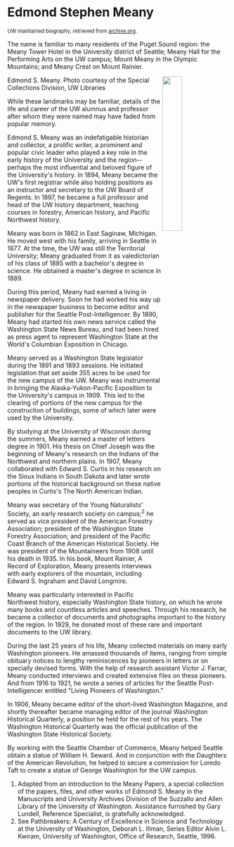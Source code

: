 # Edmond Stephen Meany

<sub>UW maintained biography, retrieved from [archive.org](https://web.archive.org/web/20060715214938/http://www.washington.edu/research/showcase/1894a.html).</sub>

The name is familiar to many residents of the Puget Sound region: the Meany Tower Hotel in the University district of Seattle; Meany Hall for the Performing Arts on the UW campus; Mount Meany in the Olympic Mountains; and Meany Crest on Mount Rainier.

<img src="https://github.com/MeanyLodge/meanylodge.github.com/raw/assets/img/1894-edmond-a1.jpg" style="width: 30%" align="right">
Edmond S. Meany. Photo courtesy of the Special Collections Division, UW Libraries

While these landmarks may be familiar, details of the life and career of the UW alumnus and professor after whom they were named may have faded from popular memory.

Edmond S. Meany was an indefatigable historian and collector, a prolific writer, a prominent and popular civic leader who played a key role in the early history of the University and the region--perhaps the most influential and beloved figure of the University's history. In 1894, Meany became the UW's first registrar while also holding positions as an instructor and secretary to the UW Board of Regents. In 1897, he became a full professor and head of the UW history department, teaching courses in forestry, American history, and Pacific Northwest history.

Meany was born in 1862 in East Saginaw, Michigan. He moved west with his family, arriving in Seattle in 1877. At the time, the UW was still the Territorial University; Meany graduated from it as valedictorian of his class of 1885 with a bachelor's degree in science. He obtained a master's degree in science in 1889.

During this period, Meany had earned a living in newspaper delivery. Soon he had worked his way up in the newspaper business to become editor and publisher for the Seattle Post-Intelligencer. By 1890, Meany had started his own news service called the Washington State News Bureau, and had been hired as press agent to represent Washington State at the World's Columbian Exposition in Chicago.

Meany served as a Washington State legislator during the 1891 and 1893 sessions. He initiated legislation that set aside 355 acres to be used for the new campus of the UW. Meany was instrumental in bringing the Alaska-Yukon-Pacific Exposition to the University's campus in 1909. This led to the clearing of portions of the new campus for the construction of buildings, some of which later were used by the University.

By studying at the University of Wisconsin during the summers, Meany earned a master of letters degree in 1901. His thesis on Chief Joseph was the beginning of Meany's research on the Indians of the Northwest and northern plains. In 1907, Meany collaborated with Edward S. Curtis in his research on the Sioux Indians in South Dakota and later wrote portions of the historical background on these native peoples in Curtis's The North American Indian.

Meany was secretary of the Young Naturalists' Society, an early research society on campus;<sup>2</sup> he served as vice president of the American Forestry Association; president of the Washington State Forestry Association; and president of the Pacific Coast Branch of the American Historical Society. He was president of the Mountaineers from 1908 until his death in 1935. In his book, Mount Rainier, A Record of Exploration, Meany presents interviews with early explorers of the mountain, including Edward S. Ingraham and David Longmire.

Meany was particularly interested in Pacific Northwest history, especially Washington State history, on which he wrote many books and countless articles and speeches. Through his research, he became a collector of documents and photographs important to the history of the region. In 1929, he donated most of these rare and important documents to the UW library.

During the last 25 years of his life, Meany collected materials on many early Washington pioneers. He amassed thousands of items, ranging from simple obituary notices to lengthy reminiscences by pioneers in letters or on specially devised forms. With the help of research assistant Victor J. Farrar, Meany conducted interviews and created extensive files on these pioneers. And from 1916 to 1921, he wrote a series of articles for the Seattle Post-Intelligencer entitled "Living Pioneers of Washington."

In 1906, Meany became editor of the short-lived Washington Magazine, and shortly thereafter became managing editor of the journal Washington Historical Quarterly, a position he held for the rest of his years. The Washington Historical Quarterly was the official publication of the Washington State Historical Society.

By working with the Seattle Chamber of Commerce, Meany helped Seattle obtain a statue of William H. Seward. And in conjunction with the Daughters of the American Revolution, he helped to secure a commission for Loredo Taft to create a statue of George Washington for the UW campus.

1. Adapted from an introduction to the Meany Papers, a special collection of the papers, files, and other works of Edmond S. Meany in the Manuscripts and University Archives Division of the Suzzallo and Allen Library of the University of Washington. Assistance furnished by Gary Lundell, Reference Specialist, is gratefully acknowledged.
2. See Pathbreakers: A Century of Excellence in Science and Technology at the University of Washington, Deborah L. Illman, Series Editor Alvin L. Kwiram, University of Washington, Office of Research, Seattle, 1996.

